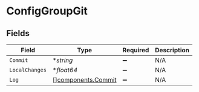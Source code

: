 # ConfigGroupGit


## Fields

| Field                                                    | Type                                                     | Required                                                 | Description                                              |
| -------------------------------------------------------- | -------------------------------------------------------- | -------------------------------------------------------- | -------------------------------------------------------- |
| `Commit`                                                 | **string*                                                | :heavy_minus_sign:                                       | N/A                                                      |
| `LocalChanges`                                           | **float64*                                               | :heavy_minus_sign:                                       | N/A                                                      |
| `Log`                                                    | [][components.Commit](../../models/components/commit.md) | :heavy_minus_sign:                                       | N/A                                                      |